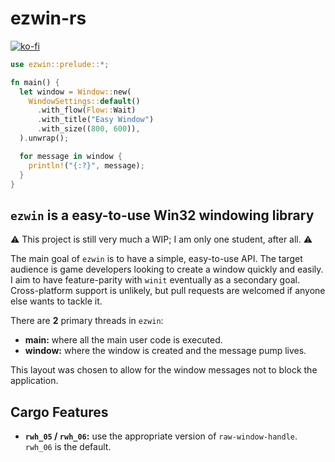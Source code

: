# ezwin-rs

[![ko-fi](https://ko-fi.com/img/githubbutton_sm.svg)](https://ko-fi.com/R6R8PGIU6)

```rust
use ezwin::prelude::*;

fn main() {
  let window = Window::new(
    WindowSettings::default()
      .with_flow(Flow::Wait)
      .with_title("Easy Window")
      .with_size((800, 600)),
  ).unwrap();

  for message in window {
    println!("{:?}", message);
  }
}
```

## `ezwin` is a easy-to-use Win32 windowing library

⚠️ This project is still very much a WIP; I am only one student, after all. ⚠️

The main goal of `ezwin` is to have a simple, easy-to-use API. The target audience is game developers looking to create
a window quickly and easily. I aim to have feature-parity with `winit` eventually as a secondary goal. Cross-platform 
support is unlikely, but pull requests are welcomed if anyone else wants to tackle it.

There are **2** primary threads in `ezwin`:

* **main:** where all the main user code is executed.
* **window:** where the window is created and the message pump lives.

This layout was chosen to allow for the window messages not to block the application.

## Cargo Features

* **`rwh_05` / `rwh_06`:** use the appropriate version of `raw-window-handle`. `rwh_06` is the default.